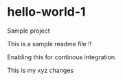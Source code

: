 # hello-world-1
Sample project

This is a sample readme file !!

Enabling this for continous integration.

This is my xyz changes
